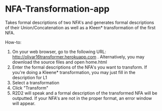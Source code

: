 # NFA-Transformation-app
Takes formal descriptions of two NFA's and generates formal descriptions of their Union/Concatenation as well as a Kleen* transformation of the first NFA. 

How-to: <br>
1. On your web browser, go to the following URL: http://olivar16transformer.herokuapp.com . Alternatively, you may download the source files and open home.html <br>
2. Enter the formal descriptions of the NFA's you want to transform. If you're doing a Kleene* transformation, you may just fill in the description for L1 <br>
3. Select a transformation <br>
4. Click "Transform" <br>
5. R2D2 will speak and a formal description of the transformed NFA will be outputted. If your NFA's are not in the proper format, an error window will appear.